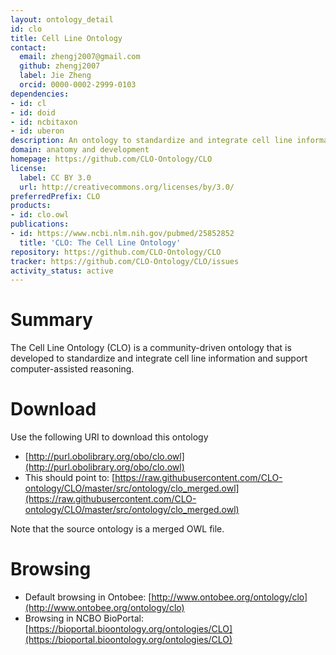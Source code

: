 ```yaml
---
layout: ontology_detail
id: clo
title: Cell Line Ontology
contact:
  email: zhengj2007@gmail.com
  github: zhengj2007
  label: Jie Zheng
  orcid: 0000-0002-2999-0103
dependencies:
- id: cl
- id: doid
- id: ncbitaxon
- id: uberon
description: An ontology to standardize and integrate cell line information and to support computer-assisted reasoning.
domain: anatomy and development
homepage: https://github.com/CLO-Ontology/CLO
license:
  label: CC BY 3.0
  url: http://creativecommons.org/licenses/by/3.0/
preferredPrefix: CLO
products:
- id: clo.owl
publications:
- id: https://www.ncbi.nlm.nih.gov/pubmed/25852852
  title: 'CLO: The Cell Line Ontology'
repository: https://github.com/CLO-Ontology/CLO
tracker: https://github.com/CLO-Ontology/CLO/issues
activity_status: active
---
```


# Summary

The Cell Line Ontology (CLO) is a community-driven ontology that is developed to standardize and integrate cell line information and support computer-assisted reasoning.

# Download

Use the following URI to download this ontology

* [http://purl.obolibrary.org/obo/clo.owl](http://purl.obolibrary.org/obo/clo.owl)
* This should point to: [https://raw.githubusercontent.com/CLO-ontology/CLO/master/src/ontology/clo_merged.owl](https://raw.githubusercontent.com/CLO-ontology/CLO/master/src/ontology/clo_merged.owl) 

Note that the source ontology is a merged OWL file.  

# Browsing

* Default browsing in Ontobee: [http://www.ontobee.org/ontology/clo](http://www.ontobee.org/ontology/clo)
* Browsing in NCBO BioPortal: [https://bioportal.bioontology.org/ontologies/CLO](https://bioportal.bioontology.org/ontologies/CLO)
